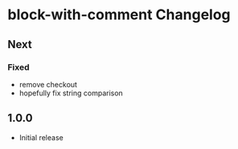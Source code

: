 # block-with-comment Changelog
## Next
### Fixed
* remove checkout
* hopefully fix string comparison
## 1.0.0
* Initial release